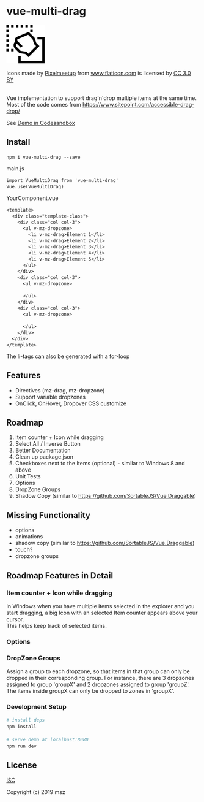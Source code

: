 # vue-multi-drag
<p align="center">

![Vue-multi-drag icon](./assets/drag.png)

</p>

<div>Icons made by <a href="https://www.flaticon.com/authors/pixelmeetup" title="Pixelmeetup">Pixelmeetup</a> from <a href="https://www.flaticon.com/" 			    title="Flaticon">www.flaticon.com</a> is licensed by <a href="http://creativecommons.org/licenses/by/3.0/" 			    title="Creative Commons BY 3.0" target="_blank">CC 3.0 BY</a></div>
<br />

Vue implementation to support drag'n'drop multiple items at the same time. 
Most of the code comes from https://www.sitepoint.com/accessible-drag-drop/

See [Demo in Codesandbox](https://codesandbox.io/s/4kxw6m3x9)

## Install

````npm
npm i vue-multi-drag --save
````

main.js
````vue
import VueMultiDrag from 'vue-multi-drag'
Vue.use(VueMultiDrag)
````

YourComponent.vue
````vue
<template>
  <div class="template-class">
    <div class="col col-3">
      <ul v-mz-dropzone>
        <li v-mz-drag>Element 1</li>
        <li v-mz-drag>Element 2</li>
        <li v-mz-drag>Element 3</li>
        <li v-mz-drag>Element 4</li>
        <li v-mz-drag>Element 5</li>
      </ul>
    </div>
    <div class="col col-3">
      <ul v-mz-dropzone>
      
      </ul>
    </div>
    <div class="col col-3">
      <ul v-mz-dropzone>
      
      </ul>
    </div>
  </div>
</template>
````

The li-tags can also be generated with a for-loop

## Features

- Directives (mz-drag, mz-dropzone)
- Support variable dropzones
- OnClick, OnHover, Dropover CSS customize

## Roadmap
 
1. Item counter + Icon while dragging
1. Select All / Inverse Button
1. Better Documentation
1. Clean up package.json
1. Checkboxes next to the Items (optional) - similar to Windows 8 and above
1. Unit Tests
2. Options
3. DropZone Groups
4. Shadow Copy (similar to https://github.com/SortableJS/Vue.Draggable)


## Missing Functionality

- options
- animations
- shadow copy (similar to https://github.com/SortableJS/Vue.Draggable)
- touch?
- dropzone groups


## Roadmap Features in Detail

### Item counter + Icon while dragging

In Windows when you have multiple items selected in the explorer and you start
dragging, a big Icon with an selected Item counter appears above your cursor.  
This helps keep track of selected items.


### Options

### DropZone Groups

Assign a group to each dropzone, so that items in that group can only be dropped in
their corresponding group.
For instance, there are 3 dropzones assigned to group 'groupX' and 2 dropzones assigned
to group 'groupZ'. The items inside groupX can only be dropped to zones in 'groupX'.


### Development Setup

``` bash
# install deps
npm install

# serve demo at localhost:8080
npm run dev
```

## License

[ISC](http://opensource.org/licenses/ISC)

Copyright (c) 2019 msz

